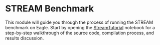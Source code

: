 # STREAM Benchmark

This module will guide you through the process of running the STREAM benchmark on Eagle.  Start by opening the [StreamTutorial](StreamTutorial.ipynb) notebook for a step-by-step walkthrough of the source code, compilation process, and results discussion.